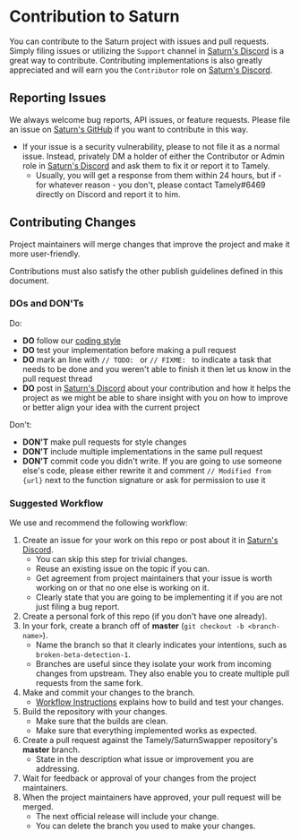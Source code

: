 # Contribution to Saturn

You can contribute to the Saturn project with issues and pull requests. Simply filing issues or utilizing the `Support` channel in [Saturn's Discord](https://discord.gg/Saturn) is a great way to contribute. Contributing implementations is also greatly appreciated and will earn you the `Contributor` role on [Saturn's Discord](https://discord.gg/Saturn).

## Reporting Issues

We always welcome bug reports, API issues, or feature requests. Please file an issue on [Saturn's GitHub](https://github.com/Tamely/SaturnSwapper) if you want to contribute in this way.

* If your issue is a security vulnerability, please to not file it as a normal issue. Instead, privately DM a holder of either the Contributor or Admin role in [Saturn's Discord](https://discord.gg/Saturn) and ask them to fix it or report it to Tamely.
    - Usually, you will get a response from them within 24 hours, but if - for whatever reason - you don't, please contact Tamely#6469 directly on Discord and report it to him.

## Contributing Changes

Project maintainers will merge changes that improve the project and make it more user-friendly.

Contributions must also satisfy the other publish guidelines defined in this document.

### DOs and DON'Ts

Do:
* **DO** follow our [coding style](docs/contributing/CodingStyle.md)
* **DO** test your implementation before making a pull request
* **DO** mark an line with `// TODO: ` or `// FIXME: ` to indicate a task that needs to be done and you weren't able to finish it then let us know in the pull request thread
* **DO** post in [Saturn's Discord](https://discord.gg/Saturn) about your contribution and how it helps the project as we might be able to share insight with you on how to improve or better align your idea with the current project

Don't:
* **DON'T** make pull requests for style changes
* **DON'T** include multiple implementations in the same pull request
* **DON'T** commit code you didn't write. If you are going to use someone else's code, please either rewrite it and comment `// Modified from {url}` next to the function signature or ask for permission to use it

### Suggested Workflow

We use and recommend the following workflow:
1. Create an issue for your work on this repo or post about it in [Saturn's Discord](https://discord.gg/Saturn).
    - You can skip this step for trivial changes.
    - Reuse an existing issue on the topic if you can.
    - Get agreement from project maintainers that your issue is worth working on or that no one else is working on it.
    - Clearly state that you are going to be implementing it if you are not just filing a bug report.
2. Create a personal fork of this repo (if you don't have one already).
3. In your fork, create a branch off of **master** (`git checkout -b <branch-name>`).
    - Name the branch so that it clearly indicates your intentions, such as `broken-beta-detection-1`.
    - Branches are useful since they isolate your work from incoming changes from upstream. They also enable you to create multiple pull requests from the same fork.
4. Make and commit your changes to the branch.
    - [Workflow Instructions](../../docs/contributing/BuildingAndRunning.md) explains how to build and test your changes.
5. Build the repository with your changes.
    - Make sure that the builds are clean.
    - Make sure that everything implemented works as expected.
6. Create a pull request against the Tamely/SaturnSwapper repository's **master** branch.
    - State in the description what issue or improvement you are addressing.
7. Wait for feedback or approval of your changes from the project maintainers.
8. When the project maintainers have approved, your pull request will be merged.
    - The next official release will include your change.
    - You can delete the branch you used to make your changes.